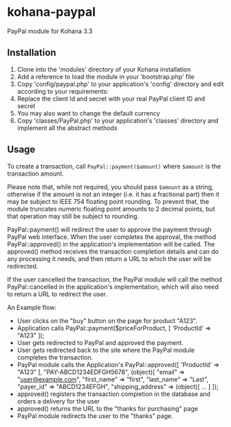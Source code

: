 kohana-paypal
=============

PayPal module for Kohana 3.3

## Installation

1. Clone into the 'modules' directory of your Kohana installation
1. Add a reference to load the module in your 'bootstrap.php' file
1. Copy 'config/paypal.php' to your application's 'config' directory and edit according to your requirements:
  1. Replace the client Id and secret with your real PayPal client ID and secret
  1. You may also want to change the default currency
1. Copy 'classes/PayPal.php' to your application's 'classes' directory and implement all the abstract methods

## Usage

To create a transaction, call `PayPal::payment($amount)` where `$amount` is the transaction amount.

Please note that, while not required, you should pass `$amount` as a string, otherwise if the amount is not an integer 
(i.e. it has a fractional part) then it may be subject to IEEE 754 floating point rounding. To prevent that, the module
truncates numeric floating point amounts to 2 decimal points, but that operation may still be subject to rounding.

PayPal::payment() will redirect the user to approve the payment through PayPal web interface. When the user completes
the approval, the method PayPal::approved() in the application's implementation will be called. The approved() method
receives the transaction completion details and can do any processing it needs, and then return a URL to which the 
user will be redirected.

If the user cancelled the transaction, the PayPal module will call the method PayPal::cancelled in the application's
implementation, which will also need to return a URL to redirect the user.

An Example flow:

* User clicks on the "buy" button on the page for product "A123".
* Application calls PayPal::payment($priceForProduct, [ 'ProductId' => "A123" ]);
* User gets redirected to PayPal and approved the payment.
* User gets redirected back to the site where the PayPal module completes the transaction.
* PayPal module calls the Application's PayPal::approved([ 'ProductId' => "A123" ], "PAY-ABCD1234EDFGH5678", (object)[
    "email" => "user@example.com", "first_name" => "first", "last_name" => "Last", "payer_id" => "ABCD1234EFGH", "shipping_address" => (object)[ ... ] ]);
* approved() registers the transaction completion in the database and orders a delivery for the user
* approved() returns the URL to the "thanks for purchasing" page
* PayPal module redirects the user to the "thanks" page.
